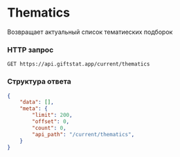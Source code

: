 # Thematics

Возвращает актуальный список тематиеских подборок

### HTTP запрос
```
GET https://api.giftstat.app/current/thematics
```

### Структура ответа

```json
{
    "data": [],
    "meta": {
        "limit": 200, 
        "offset": 0,
        "count": 0,
        "api_path": "/current/thematics",
    }
}
```
<!-- 

### Path параметры

#|
||

Поле

|

Описание

||
||

id

|


||
||

str_id

|


||
||

collection

|


||
||

collection_slug

|


||
||

star_price

|


||
||

is_limited

|


||
||

is_sold_out

|


||
||

first_sale_date

|


||
||

last_sale_date

|


||
||

total_amount

|


||
||

issued

|


||
||

minted

|


||
||

non_minted

|


||
||

burned

|


||
||

blockchain_address

|


||
|#
 -->
